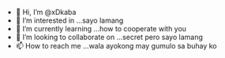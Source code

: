 - 👋 Hi, I’m @xDkaba
- 👀 I’m interested in ...sayo lamang
- 🌱 I’m currently learning ...how to cooperate with you
- 💞️ I’m looking to collaborate on ...secret pero sayo lamang
- 📫 How to reach me ...wala ayokong may gumulo sa buhay ko

<!---
xDkaba/xDkaba is a ✨ special ✨ repository because its `README.md` (this file) appears on your GitHub profile.
You can click the Preview link to take a look at your changes.
--->
